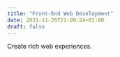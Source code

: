 ```yaml
---
title: "Front-End Web Development"
date: 2021-11-26T21:09:24+01:00
draft: false
---
```


Create rich web experiences.
